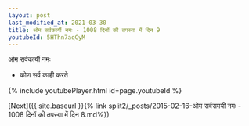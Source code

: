 ```yaml
---
layout: post
last_modified_at: 2021-03-30
title: ओम सर्वकार्यी नमः - 1008 दिनों की तपस्या में दिन 9
youtubeId: 5HThn7aqCyM
---
```

 
 
 ओम सर्वकार्यी नमः  
 
 -  कोण सर्व काही करते 
 
  
 
  
 
 
 
 
 
 


{% include youtubePlayer.html id=page.youtubeId %}
 
[Next]({{ site.baseurl }}{% link  split2/_posts/2015-02-16-ओम सर्वसमयी नमः - 1008 दिनों की तपस्या में दिन 8.md%})
 
